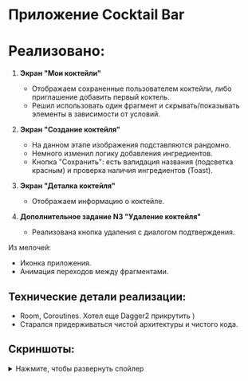 # Приложение Cocktail Bar

# Реализовано:

1. **Экран "Мои коктейли"**
   - Отображаем сохраненные пользователем коктейли, либо приглашение добавить первый коктель.
   - Решил использовать один фрагмент и скрывать/показывать элементы в зависимости от условий.

2. **Экран "Создание коктейля"**
   - На данном этапе изображения подставляются рандомно.
   - Немного изменил логику добавления ингредиентов.
   - Кнопка "Сохранить": есть валидация названия (подсветка красным) и проверка наличия ингредиентов (Toast).

3. **Экран "Деталка коктейля"**
   - Отображаем информацию о коктейле.

4. **Дополнительное задание N3 "Удаление коктейля"**
   - Реализована кнопка удаления с диалогом подтверждения.

Из мелочей:
- Иконка приложения.
- Анимация переходов между фрагментами.

## Технические детали реализации: 
- Room, Coroutines. Хотел еще Dagger2 прикрутить )
- Старался придерживаться чистой архитектуры и чистого кода.

## Скриншоты:
<details>
  <summary>Нажмите, чтобы развернуть спойлер</summary>
    ![start](https://github.com/stan2022fr/CocktailBar/assets/47675467/6ff14ab2-9131-4712-adcf-dde8638e6043)
    ![1add](https://github.com/stan2022fr/CocktailBar/assets/47675467/f7e39d13-7e19-4357-9fd2-c58a08ec7642)
    ![2add](https://github.com/stan2022fr/CocktailBar/assets/47675467/37dbb45b-aa3b-4503-b82f-b9d7f1462887)
    ![3add](https://github.com/stan2022fr/CocktailBar/assets/47675467/318d79b6-2e83-4d71-807f-71e6ac98e2ff)
    ![4add](https://github.com/stan2022fr/CocktailBar/assets/47675467/11b0aada-fcb0-4ad8-8f5a-0135831b0bd5)
    ![5detail](https://github.com/stan2022fr/CocktailBar/assets/47675467/d08b57fa-cced-4184-b132-7f37c74a9c00)
    ![6delete](https://github.com/stan2022fr/CocktailBar/assets/47675467/8fd04101-37c9-454d-b26e-fce6d5808e62)
 
  
</details>
